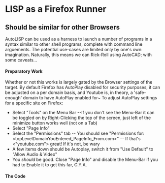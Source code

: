 LISP as a Firefox Runner
=======
Should be similar for other Browsers
-------
 
AutoLISP can be used as a harness to launch a number of programs in a syntax similar to other shell programs, complete with command line arguements.
The potential use-cases are limited only by one's own imagination.
Naturally, this means we can Rick-Roll using AutoCAD; with some caveats...

#### Preparatory Work
Whether or not this works is largely gated by the Browser settings of the target.
By default Firefox has AutoPlay disabled for security purposes, it can be adjusted on a per domain basis, and Youtube is, in theory, a 'safe-enough' domain to have AutoPlay enabled for~
To adjust AutoPlay settings for a specific site on Firefox:
- Select "Tools" on the Menu Bar
  --If you don't see the Menu-Bar it can be toggled on by Right-Clicking the top of the screen, just left of the minimize button works well (not on a Tab) 
- Select "Page Info"
- Select the "Permissions" tab
  -- You should see "Permissions for: <topLevelDomainYouEntered_PageInfo_From.com>"
  -- If that's <"youtube.com"> great! If it's not, be wary
- A few items down should be Autoplay, switch it from "Use Default" to "Allow Audio & Video"
- You *should* be good. Close "Page Info" and disable the Menu-Bar if you had to Enable it to get this far, C.Y.A.

#### The Code

